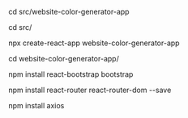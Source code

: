 cd src/website-color-generator-app

cd src/

npx create-react-app website-color-generator-app

cd website-color-generator-app/

npm install react-bootstrap bootstrap

npm install react-router react-router-dom --save

npm install axios
